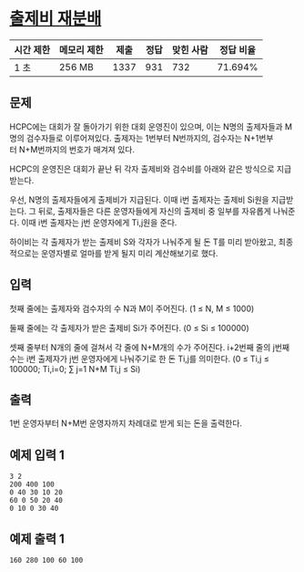 # [출제비 재분배](https://www.acmicpc.net/problem/26145)

| 시간 제한 | 메모리 제한 | 제출 | 정답 | 맞힌 사람 | 정답 비율 |
| --- | --- | --- | --- | --- | --- |
| 1 초 | 256 MB | 1337 | 931 | 732 | 71.694% |

## 문제

HCPC에는 대회가 잘 돌아가기 위한 대회 운영진이 있으며, 이는 N명의 출제자들과 M명의 검수자들로 이루어져있다. 출제자는 1번부터 N번까지의, 검수자는 N+1번부터 N+M번까지의 번호가 매겨져 있다.

HCPC의 운영진은 대회가 끝난 뒤 각자 출제비와 검수비를 아래와 같은 방식으로 지급받는다.

우선, N명의 출제자들에게 출제비가 지급된다. 이때 i번 출제자는 출제비 Si원을 지급받는다. 그 뒤로, 출제자들은 다른 운영자들에게 자신의 출제비 중 일부를 자유롭게 나눠준다. 이때 i번 출제자는 j번 운영자에게 Ti,j원을 준다.

하이비는 각 출제자가 받는 출제비 S와 각자가 나눠주게 될 돈 T를 미리 받아왔고, 최종적으로는 운영자별로 얼마를 받게 될지 미리 계산해보기로 했다.

## 입력

첫째 줄에는 출제자와 검수자의 수 N과 M이 주어진다. (1 ≤ N, M ≤ 1000)

둘째 줄에는 각 출제자가 받은 출제비 Si가 주어진다. (0 ≤ Si ≤ 100000)

셋째 줄부터 N개의 줄에 걸쳐서 각 줄에 N+M개의 수가 주어진다. i+2번째 줄의 j번째 수는 i번 출제자가 j번 운영자에게 나눠주기로 한 돈 Ti,j를 의미한다. (0 ≤ Ti,j ≤ 100000; Ti,i=0; ∑ j=1 N+M Ti,j ≤ Si)

## 출력

1번 운영자부터 N+M번 운영자까지 차례대로 받게 되는 돈을 출력한다.

## 예제 입력 1

```
3 2
200 400 100
0 40 30 10 20
60 0 50 20 40
0 10 0 30 40

```

## 예제 출력 1

```
160 280 100 60 100
```
